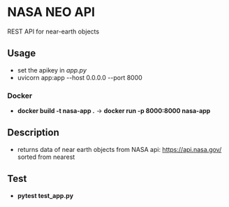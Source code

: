 # NASA NEO API
REST API for near-earth objects

## Usage
- set the apikey in *app.py*
- uvicorn app:app --host 0.0.0.0 --port 8000

### Docker
- **docker build -t nasa-app .** -> **docker run -p 8000:8000 nasa-app**

## Description
- returns data of near earth objects from NASA api: https://api.nasa.gov/ sorted from nearest

## Test
- **pytest test_app.py**